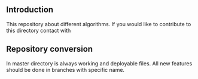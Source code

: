 ## Introduction
This repository about different algorithms.
If you would like to contribute to this directory contact with

## Repository conversion
In master directory is always working and deployable files. 
All new features should be done in branches with specific name.

